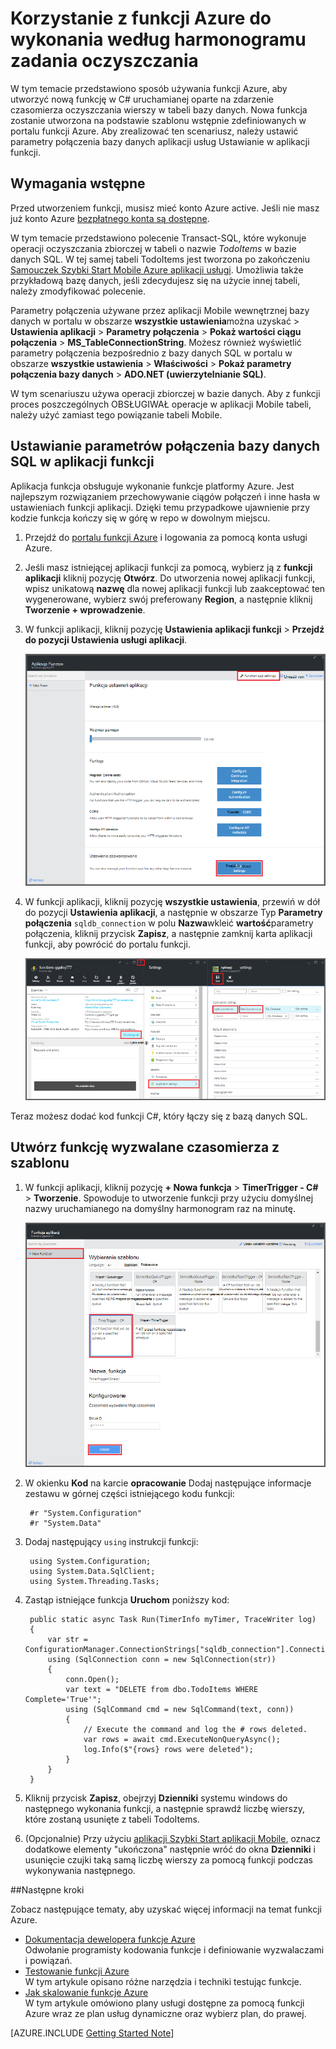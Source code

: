 <properties
   pageTitle="Użyj funkcji Azure w celu wykonania według harmonogramu zadania oczyszczania | Microsoft Azure"
   description="Korzystanie z funkcji Azure utworzyć funkcję C# uruchamianej oparte na czasomierza zdarzenia."
   services="functions"
   documentationCenter="na"
   authors="ggailey777"
   manager="erikre"
   editor=""
   tags=""
   />

<tags
   ms.service="functions"
   ms.devlang="multiple"
   ms.topic="article"
   ms.tgt_pltfrm="multiple"
   ms.workload="na"
   ms.date="09/26/2016"
   ms.author="glenga"/>
   
# <a name="use-azure-functions-to-perform-a-scheduled-clean-up-task"></a>Korzystanie z funkcji Azure do wykonania według harmonogramu zadania oczyszczania

W tym temacie przedstawiono sposób używania funkcji Azure, aby utworzyć nową funkcję w C# uruchamianej oparte na zdarzenie czasomierza oczyszczania wierszy w tabeli bazy danych. Nowa funkcja zostanie utworzona na podstawie szablonu wstępnie zdefiniowanych w portalu funkcji Azure. Aby zrealizować ten scenariusz, należy ustawić parametry połączenia bazy danych aplikacji usług Ustawianie w aplikacji funkcji. 

## <a name="prerequisites"></a>Wymagania wstępne 

Przed utworzeniem funkcji, musisz mieć konto Azure active. Jeśli nie masz już konto Azure [bezpłatnego konta są dostępne](https://azure.microsoft.com/free/).

W tym temacie przedstawiono polecenie Transact-SQL, które wykonuje operacji oczyszczania zbiorczej w tabeli o nazwie *TodoItems* w bazie danych SQL. W tej samej tabeli TodoItems jest tworzona po zakończeniu [Samouczek Szybki Start Mobile Azure aplikacji usługi](../app-service-mobile/app-service-mobile-ios-get-started.md). Umożliwia także przykładową bazę danych, jeśli zdecydujesz się na użycie innej tabeli, należy zmodyfikować polecenie.

Parametry połączenia używane przez aplikacji Mobile wewnętrznej bazy danych w portalu w obszarze **wszystkie ustawienia**można uzyskać > **Ustawienia aplikacji** > **Parametry połączenia** > **Pokaż wartości ciągu połączenia** > **MS_TableConnectionString**. Możesz również wyświetlić parametry połączenia bezpośrednio z bazy danych SQL w portalu w obszarze **wszystkie ustawienia** > **Właściwości** > **Pokaż parametry połączenia bazy danych** > **ADO.NET (uwierzytelnianie SQL)**.

W tym scenariuszu używa operacji zbiorczej w bazie danych. Aby z funkcji proces poszczególnych OBSŁUGIWAŁ operacje w aplikacji Mobile tabeli, należy użyć zamiast tego powiązanie tabeli Mobile.

## <a name="set-a-sql-database-connection-string-in-the-function-app"></a>Ustawianie parametrów połączenia bazy danych SQL w aplikacji funkcji

Aplikacja funkcja obsługuje wykonanie funkcje platformy Azure. Jest najlepszym rozwiązaniem przechowywanie ciągów połączeń i inne hasła w ustawieniach funkcji aplikacji. Dzięki temu przypadkowe ujawnienie przy kodzie funkcja kończy się w górę w repo w dowolnym miejscu. 

1. Przejdź do [portalu funkcji Azure](https://functions.azure.com/signin) i logowania za pomocą konta usługi Azure.

2. Jeśli masz istniejącej aplikacji funkcji za pomocą, wybierz ją z **funkcji aplikacji** kliknij pozycję **Otwórz**. Do utworzenia nowej aplikacji funkcji, wpisz unikatową **nazwę** dla nowej aplikacji funkcji lub zaakceptować ten wygenerowane, wybierz swój preferowany **Region**, a następnie kliknij **Tworzenie + wprowadzenie**. 

3. W funkcji aplikacji, kliknij pozycję **Ustawienia aplikacji funkcji** > **Przejdź do pozycji Ustawienia usługi aplikacji**. 

    ![Karta Ustawienia aplikacji funkcji](./media/functions-create-an-event-processing-function/functions-app-service-settings.png)

4. W funkcji aplikacji, kliknij pozycję **wszystkie ustawienia**, przewiń w dół do pozycji **Ustawienia aplikacji**, a następnie w obszarze Typ **Parametry połączenia** `sqldb_connection` w polu **Nazwa**wkleić **wartość**parametry połączenia, kliknij przycisk **Zapisz**, a następnie zamknij karta aplikacji funkcji, aby powrócić do portalu funkcji.

    ![Parametry połączenia ustawienie aplikacji usługi](./media/functions-create-an-event-processing-function/functions-app-service-settings-connection-strings.png)

Teraz możesz dodać kod funkcji C#, który łączy się z bazą danych SQL.

## <a name="create-a-timer-triggered-function-from-the-template"></a>Utwórz funkcję wyzwalane czasomierza z szablonu

1. W funkcji aplikacji, kliknij pozycję **+ Nowa funkcja** > **TimerTrigger - C#** > **Tworzenie**. Spowoduje to utworzenie funkcji przy użyciu domyślnej nazwy uruchamianego na domyślny harmonogram raz na minutę. 

    ![Tworzenie nowej funkcji wyzwalane czasomierz](./media/functions-create-an-event-processing-function/functions-create-new-timer-trigger.png)

2. W okienku **Kod** na karcie **opracowanie** Dodaj następujące informacje zestawu w górnej części istniejącego kodu funkcji:

        #r "System.Configuration"
        #r "System.Data"

3. Dodaj następujący `using` instrukcji funkcji:

        using System.Configuration;
        using System.Data.SqlClient;
        using System.Threading.Tasks; 

4. Zastąp istniejące funkcja **Uruchom** poniższy kod:

        public static async Task Run(TimerInfo myTimer, TraceWriter log)
        {
            var str = ConfigurationManager.ConnectionStrings["sqldb_connection"].ConnectionString;
            using (SqlConnection conn = new SqlConnection(str))
            {
                conn.Open();
                var text = "DELETE from dbo.TodoItems WHERE Complete='True'";
                using (SqlCommand cmd = new SqlCommand(text, conn))
                {
                    // Execute the command and log the # rows deleted.
                    var rows = await cmd.ExecuteNonQueryAsync();
                    log.Info($"{rows} rows were deleted");
                }
            }
        }

5. Kliknij przycisk **Zapisz**, obejrzyj **Dzienniki** systemu windows do następnego wykonania funkcji, a następnie sprawdź liczbę wierszy, które zostaną usunięte z tabeli TodoItems.

6. (Opcjonalnie) Przy użyciu [aplikacji Szybki Start aplikacji Mobile](../app-service-mobile/app-service-mobile-ios-get-started.md), oznacz dodatkowe elementy "ukończona" następnie wróć do okna **Dzienniki** i usunięcie czujki taką samą liczbę wierszy za pomocą funkcji podczas wykonywania następnego. 

##<a name="next-steps"></a>Następne kroki

Zobacz następujące tematy, aby uzyskać więcej informacji na temat funkcji Azure.

+ [Dokumentacja dewelopera funkcje Azure](functions-reference.md)  
Odwołanie programisty kodowania funkcje i definiowanie wyzwalaczami i powiązań.
+ [Testowanie funkcji Azure](functions-test-a-function.md)  
W tym artykule opisano różne narzędzia i techniki testując funkcje.
+ [Jak skalowanie funkcje Azure](functions-scale.md)  
W tym artykule omówiono plany usługi dostępne za pomocą funkcji Azure wraz ze plan usług dynamiczne oraz wybierz plan, do prawej.  

[AZURE.INCLUDE [Getting Started Note](../../includes/functions-get-help.md)]